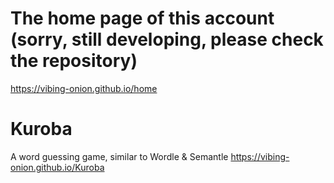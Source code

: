 # The home page of this account (sorry, still developing, please check the repository)

https://vibing-onion.github.io/home

# Kuroba
A word guessing game, similar to Wordle & Semantle
https://vibing-onion.github.io/Kuroba
